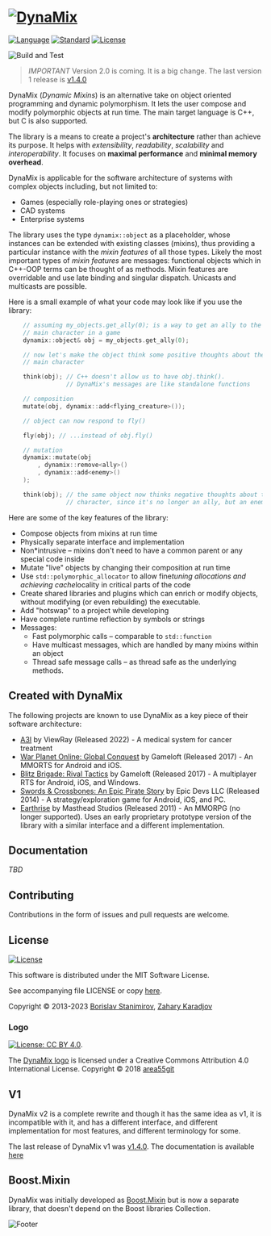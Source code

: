 # [![DynaMix](https://s22.postimg.cc/u1sqhb7jl/README.jpg)](https://ibob.github.io/dynamix/)

[![Language](https://img.shields.io/badge/language-C++-blue.svg)](https://isocpp.org/) [![Standard](https://img.shields.io/badge/C%2B%2B-17-blue.svg)](https://en.wikipedia.org/wiki/C%2B%2B#Standardization) [![License](https://img.shields.io/badge/license-MIT-blue.svg)](https://opensource.org/licenses/MIT)

![Build and Test](https://github.com/iboB/dynamix/workflows/Build%20and%20Test/badge.svg)

> *IMPORTANT* Version 2.0 is coming. It is a big change. The last version 1 release is [v1.4.0](https://github.com/iboB/dynamix/releases/tag/v1.4.0)

DynaMix (*Dynamic Mixins*) is an alternative take on object oriented programming and dynamic polymorphism. It lets the user compose and modify polymorphic objects at run time. The main target language is C++, but C is also supported.

The library is a means to create a project's **architecture** rather than achieve its purpose. It helps with *extensibility*, *readability*, *scalability* and *interoperability*. It focuses on **maximal performance** and **minimal memory overhead**.

DynaMix is applicable for the software architecture of systems with complex objects including, but not limited to:

* Games (especially role-playing ones or strategies)
* CAD systems
* Enterprise systems

The library uses the type `dynamix::object` as a placeholder, whose instances can be extended with existing classes (mixins), thus providing a particular instance with the *mixin features* of all those types. Likely the most important types of *mixin features* are messages: functional objects which in C++-OOP terms can be thought of as methods. Mixin features are overridable and use late binding and singular dispatch. Unicasts and multicasts are possible.

Here is a small example of what your code may look like if you use the library:

```c++
    // assuming my_objects.get_ally(0); is a way to get an ally to the
    // main character in a game
    dynamix::object& obj = my_objects.get_ally(0);

    // now let's make the object think some positive thoughts about the
    // main character

    think(obj); // C++ doesn't allow us to have obj.think().
                // DynaMix's messages are like standalone functions

    // composition
    mutate(obj, dynamix::add<flying_creature>());

    // object can now respond to fly()

    fly(obj); // ...instead of obj.fly()

    // mutation
    dynamix::mutate(obj
        , dynamix::remove<ally>()
        , dynamix::add<enemy>()
    );

    think(obj); // the same object now thinks negative thoughts about the main
                // character, since it's no longer an ally, but an enemy
```

Here are some of the key features of the library:

* Compose objects from mixins at run time
* Physically separate interface and implementation
* Non*intrusive &ndash; mixins don't need to have a common parent or any special code inside
* Mutate "live" objects by changing their composition at run time
* Use `std::polymorphic_allocator` to allow fine*tuning allocations and achieving cache*locality in critical parts of the code
* Create shared libraries and plugins which can enrich or modify objects, without modifying (or even rebuilding) the executable.
* Add "hotswap" to a project while developing
* Have complete runtime reflection by symbols or strings
* Messages:
    * Fast polymorphic calls &ndash; comparable to `std::function`
    * Have multicast messages, which are handled by many mixins within an object
    * Thread safe message calls &ndash; as thread safe as the underlying methods.

## Created with DynaMix

The following projects are known to use DynaMix as a key piece of their software architecture:

* [A3I](https://ibob.bg/blog/2022/01/25/what-we-do-at-viewray/) by ViewRay (Released 2022) - A medical system for cancer treatment
* [War Planet Online: Global Conquest](http://warplanetonline.com/) by Gameloft (Released 2017) - An MMORTS for Android and iOS.
* [Blitz Brigade: Rival Tactics](http://www.rival-tactics.com/) by Gameloft (Released 2017) - A multiplayer RTS for Android, iOS, and Windows.
* [Swords & Crossbones: An Epic Pirate Story](http://store.steampowered.com/app/383720/Swords__Crossbones_An_Epic_Pirate_Story/) by Epic Devs LLC (Released 2014) - A strategy/exploration game for Android, iOS, and PC.
* [Earthrise](https://www.play-earthrise.com/) by Masthead Studios (Released 2011) - An MMORPG (no longer supported). Uses an early proprietary prototype version of the library with a similar interface and a different implementation.

## Documentation

*TBD*

## Contributing

Contributions in the form of issues and pull requests are welcome.

## License

[![License](https://img.shields.io/badge/license-MIT-blue.svg)](https://opensource.org/licenses/MIT)

This software is distributed under the MIT Software License.

See accompanying file LICENSE or copy [here](https://opensource.org/licenses/MIT).

Copyright &copy; 2013-2023 [Borislav Stanimirov](http://github.com/iboB), [Zahary Karadjov](http://github.com/zah)

### Logo

[![License: CC BY 4.0](https://licensebuttons.net/l/by/4.0/80x15.png)](https://creativecommons.org/licenses/by/4.0/).

The [DynaMix logo](https://github.com/iboB/dynamix/tree/master/doc/logos) is licensed under a Creative Commons Attribution 4.0 International License. Copyright &copy; 2018 [area55git](https://github.com/area55git)

## V1

DynaMix v2 is a complete rewrite and though it has the same idea as v1, it is incompatible with it, and has a different interface, and different implementation for most features, and different terminology for some.

The last release of DynaMix v1 was [v1.4.0](https://github.com/iboB/dynamix/releases/tag/v1.4.0). The documentation is available [here](https://ibob.bg/dynamix/v1/index.html)

## Boost.Mixin

DynaMix was initially developed as [Boost.Mixin](https://github.com/iboB/boost.mixin) but is now a separate library, that doesn't depend on the Boost libraries Collection.

![Footer](https://s22.postimg.cc/gkvrylx9t/README_2.jpg)
